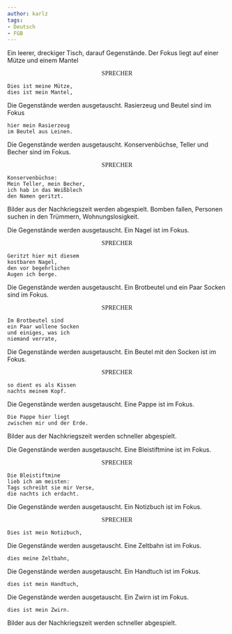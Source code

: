 ```yaml
---
author: karlz
tags:
- Deutsch
- FGB
---
```


Ein leerer, dreckiger Tisch, darauf Gegenstände. Der Fokus liegt auf einer Mütze und einem Mantel

<center style="font-family: ui-monospace;">SPRECHER</center>

	Dies ist meine Mütze,
	dies ist mein Mantel,

Die Gegenstände werden ausgetauscht. Rasierzeug und Beutel sind im Fokus

	hier mein Rasierzeug
	im Beutel aus Leinen.

Die Gegenstände werden ausgetauscht. Konservenbüchse, Teller und Becher sind im Fokus.

<center style="font-family: ui-monospace;">SPRECHER</center>

	Konservenbüchse:
	Mein Teller, mein Becher,
	ich hab in das Weißblech
	den Namen geritzt.

Bilder aus der Nachkriegszeit werden abgespielt. Bomben fallen, Personen suchen in den Trümmern, Wohnungslosigkeit.

Die Gegenstände werden ausgetauscht. Ein Nagel ist im Fokus.

<center style="font-family: ui-monospace;">SPRECHER</center>

	Geritzt hier mit diesem
	kostbaren Nagel,
	den vor begehrlichen
	Augen ich berge.

Die Gegenstände werden ausgetauscht. Ein Brotbeutel und ein Paar Socken sind im Fokus.

<center style="font-family: ui-monospace;">SPRECHER</center>

	Im Brotbeutel sind
	ein Paar wollene Socken
	und einiges, was ich
	niemand verrate,

Die Gegenstände werden ausgetauscht. Ein Beutel mit den Socken ist im Fokus.

<center style="font-family: ui-monospace;">SPRECHER</center>

	so dient es als Kissen
	nachts meinem Kopf.

Die Gegenstände werden ausgetauscht. Eine Pappe ist im Fokus.

	Die Pappe hier liegt
	zwischen mir und der Erde.

Bilder aus der Nachkriegszeit werden schneller abgespielt. 

Die Gegenstände werden ausgetauscht. Eine Bleistiftmine ist im Fokus.

<center style="font-family: ui-monospace;">SPRECHER</center>

	Die Bleistiftmine
	lieb ich am meisten:
	Tags schreibt sie mir Verse,
	die nachts ich erdacht.

Die Gegenstände werden ausgetauscht. Ein Notizbuch ist im Fokus.

<center style="font-family: ui-monospace;">SPRECHER</center>

	Dies ist mein Notizbuch,

Die Gegenstände werden ausgetauscht. Eine Zeltbahn ist im Fokus.

	dies meine Zeltbahn,

Die Gegenstände werden ausgetauscht. Ein Handtuch ist im Fokus.

	dies ist mein Handtuch,

Die Gegenstände werden ausgetauscht. Ein Zwirn ist im Fokus.

	dies ist mein Zwirn.

Bilder aus der Nachkriegszeit werden schneller abgespielt. 
